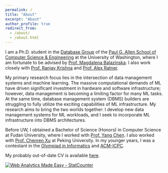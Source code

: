 ```yaml
---
permalink: /
title: "About"
excerpt: "About"
author_profile: true
redirect_from: 
  - /about/
  - /about.html
---
```


I am a Ph.D. student in the [Database Group](https://db.cs.washington.edu/) of the [Paul G. Allen School of Computer Science & Engineering](https://www.cs.washington.edu/) at the University of Washington, where I am fortunate to be advised by [Prof. Magdalena Balazinska](https://www.cs.washington.edu/people/faculty/magda). I also work closely with [Prof. Ranjay Krishna](http://www.ranjaykrishna.com/index.html) and [Prof. Alex Ratner](https://ajratner.github.io/).

My primary research focus lies in the intersection of data management systems and machine learning. The massive computational demands of ML have driven significant investment in hardware and software infrastructure; however, data management is becoming a limiting factor for many ML tasks. At the same time, database management system (DBMS) builders are struggling to fully utilize the exciting capabilities of ML infrastructure. My research aims to bring the two worlds together: I develop new data management systems for ML workloads, and I seek to incorporate ML infrastructure into DBMS architectures.

<!-- My current projects focus on designing and building systems that efficiently support machine learning workloads, efficient database engines using machine learning infrastructure, as well as systems that efficiently manage video and image data. -->

Before UW, I obtained a Bachelor of Science (Honors) in Computer Science at Fudan University, where I worked with [Prof. Yang Chen](https://chenyang03.wordpress.com/). I also worked with [Prof. Chenren Xu](http://soar.group/chenren/) at Peking University. In my younger years, I was a contestant in the [Olympiad in Informatics](https://en.wikipedia.org/wiki/International_Olympiad_in_Informatics) and [ACM-ICPC](https://en.wikipedia.org/wiki/International_Collegiate_Programming_Contest).

My probably out-of-date CV is available [here](https://dongheuw.github.io/files/DONGHE_CV.pdf).



<!-- Default Statcounter code for My homepage
https://dongheuw.github.io/ -->
<script type="text/javascript">
var sc_project=12398966; 
var sc_invisible=1; 
var sc_security="9f96a5a0"; 
</script>
<script type="text/javascript"
src="https://www.statcounter.com/counter/counter.js"
async></script>
<noscript><div class="statcounter"><a title="Web Analytics
Made Easy - StatCounter" href="https://statcounter.com/"
target="_blank"><img class="statcounter"
src="https://c.statcounter.com/12398966/0/9f96a5a0/1/"
alt="Web Analytics Made Easy -
StatCounter"></a></div></noscript>
<!-- End of Statcounter Code -->
